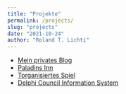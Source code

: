 ```yaml
---
title: "Projekte"
permalink: /projects/
slug: "projects"
date: "2021-10-24"
author: "Roland T. Lichti"
---
```


* [Mein privates Blog](https://www.lichti.de)
* [Paladins Inn](https://www.paladins-inn.de)
* [Torganisiertes Spiel](https://de.torganized-play.org)
* [Delphi Council Information System](https://www.delphi-council.org)
